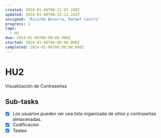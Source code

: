```yaml
---
created: 2024-01-08T00:21:07.199Z
updated: 2024-01-08T00:32:12.242Z
assigned: 'Ricardo Becerra, Rafael Castro'
progress: 1
tags:
  - HU
due: 2024-01-06T00:00:00.000Z
started: 2024-01-06T00:00:00.000Z
completed: 2024-01-06T00:00:00.000Z
---
```


# HU2

Visualización de Contraseñas

## Sub-tasks

- [x] Los usuarios pueden ver una lista organizada de sitios y contraseñas almacenadas.
- [x] Codificacion
- [x] Testeo
